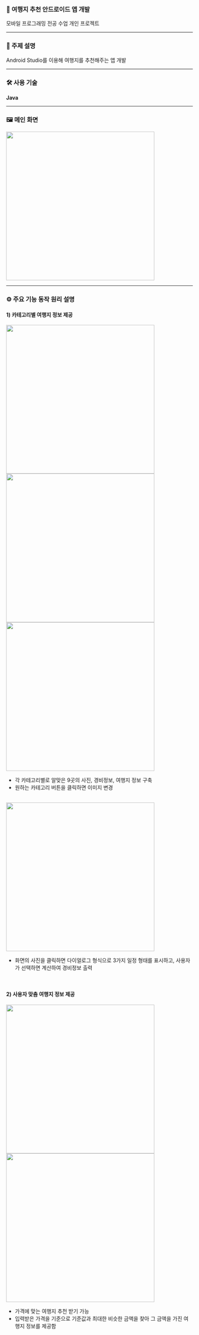 ### 🎇 여행지 추천 안드로이드 앱 개발  
모바일 프로그래밍 전공 수업 개인 프로젝트 

---

### 📌 주제 설명  
Android Studio를 이용해 여행지를 추천해주는 앱 개발

---

### 🛠️ 사용 기술  
**Java**

---

### 🖼️ 메인 화면  

<img src="https://github.com/user-attachments/assets/da267625-0d50-40f7-aa31-d684c40c32a4" style="height:400px;" />

---

### ⚙️ 주요 기능 동작 원리 설명  

#### 1) 카테고리별 여행지 정보 제공  

<p>
  <img src="https://github.com/user-attachments/assets/3d01b2ba-75c1-4acb-b3f2-3175589e16dc" style="height:400px; margin-right:8px;" />
  <img src="https://github.com/user-attachments/assets/a5361ec5-da45-47c9-997b-a13be0b718d0" style="height:400px; margin-right:8px;" />
  <img src="https://github.com/user-attachments/assets/5ea68ada-b3e3-4abc-a107-df3b697016f3" style="height:400px;" />
</p>

- 각 카테고리별로 알맞은 9곳의 사진, 경비정보, 여행지 정보 구축  
- 원하는 카테고리 버튼을 클릭하면 이미지 변경

<br>

<img src="https://github.com/user-attachments/assets/9ad601df-5de0-4778-8e05-48ef62426f44" style="height:400px;" />

- 화면의 사진을 클릭하면 다이얼로그 형식으로 3가지 일정 형태를 표시하고, 사용자가 선택하면 계산하여 경비정보 출력

<br>

#### 2) 사용자 맞춤 여행지 정보 제공  

<img src="https://github.com/user-attachments/assets/a71bde31-5282-4a54-8da7-24953a6f71b9" style="height:400px;" />
<img src="https://github.com/user-attachments/assets/a3d78cd6-389b-4642-b957-574e61a13a09" style="height:400px;" />

- 가격에 맞는 여행지 추천 받기 가능  
- 입력받은 가격을 기준으로 기준값과 최대한 비슷한 금액을 찾아 그 금액을 가진 여행지 정보를 제공함
